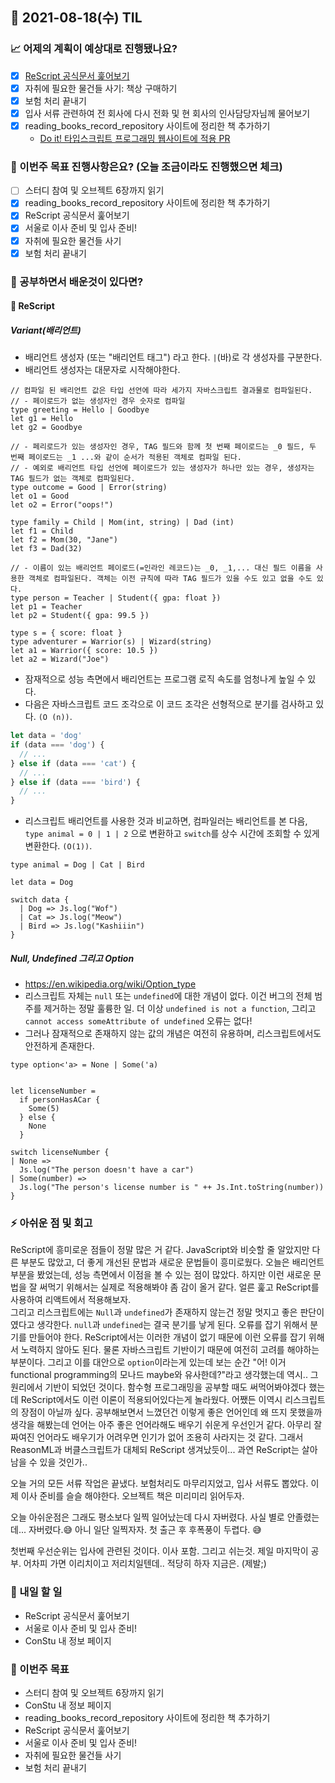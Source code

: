 ## 📆 2021-08-18(수) TIL

### 📈 어제의 계획이 예상대로 진행됐나요?
- [x] [ReScript 공식문서 훑어보기](https://github.com/saseungmin/Learn_ReScript_with_Official_Documentation)
- [x] 자취에 필요한 물건들 사기: 책상 구매하기
- [x] 보험 처리 끝내기
- [x] 입사 서류 관련하여 전 회사에 다시 전화 및 현 회사의 인사담당자님께 물어보기
- [x] reading_books_record_repository 사이트에 정리한 책 추가하기
  - [Do it! 타입스크립트 프로그래밍 웹사이트에 적용 PR](https://github.com/saseungmin/reading_books_record_repository/pull/106)

### 🦄 이번주 목표 진행사항은요? (오늘 조금이라도 진행했으면 체크)
- [ ] 스터디 참여 및 오브젝트 6장까지 읽기
- [x] reading_books_record_repository 사이트에 정리한 책 추가하기
- [x] ReScript 공식문서 훑어보기
- [x] 서울로 이사 준비 및 입사 준비!
- [x] 자취에 필요한 물건들 사기
- [x] 보험 처리 끝내기

### 🤔 공부하면서 배운것이 있다면?

#### 🎈 ReScript
##### Variant(배리언트)
- 배리언트 생성자 (또는 "배리언트 태그") 라고 한다. `|`(바)로 각 생성자를 구분한다.
- 배리언트 생성자는 대문자로 시작해야한다.

```reason
// 컴파일 된 배리언트 값은 타입 선언에 따라 세가지 자바스크립트 결과물로 컴파일된다.
// - 페이로드가 없는 생성자인 경우 숫자로 컴파일
type greeting = Hello | Goodbye
let g1 = Hello
let g2 = Goodbye

// - 페리로드가 있는 생성자인 경우, TAG 필드와 함께 첫 번째 페이로드는 _0 필드, 두 번째 페이로드는 _1 ...와 같이 순서가 적용된 객체로 컴파일 된다.
// - 예외로 배리언트 타입 선언에 페이로드가 있는 생성자가 하나만 있는 경우, 생성자는 TAG 필드가 없는 객체로 컴파일된다.
type outcome = Good | Error(string)
let o1 = Good
let o2 = Error("oops!")

type family = Child | Mom(int, string) | Dad (int)
let f1 = Child
let f2 = Mom(30, "Jane")
let f3 = Dad(32)

// - 이름이 있는 배리언트 페이로드(=인라인 레코드)는 _0, _1,... 대신 필드 이름을 사용한 객체로 컴파일된다. 객체는 이전 규칙에 따라 TAG 필드가 있을 수도 있고 없을 수도 있다.
type person = Teacher | Student({ gpa: float })
let p1 = Teacher
let p2 = Student({ gpa: 99.5 })

type s = { score: float }
type adventurer = Warrior(s) | Wizard(string)
let a1 = Warrior({ score: 10.5 })
let a2 = Wizard("Joe")
```

- 잠재적으로 성능 측면에서 배리언트는 프로그램 로직 속도를 엄청나게 높일 수 있다.
- 다음은 자바스크립트 코드 조각으로 이 코드 조각은 선형적으로 분기를 검사하고 있다. `(O (n))`.

```js
let data = 'dog'
if (data === 'dog') {
  // ...
} else if (data === 'cat') {
  // ...
} else if (data === 'bird') {
  // ...
}
```

- 리스크립트 배리언트를 사용한 것과 비교하면, 컴파일러는 배리언트를 본 다음, `type animal = 0 | 1 | 2` 으로 변환하고 `switch`를 상수 시간에 조회할 수 있게 변환한다. `(O(1))`.

```reason
type animal = Dog | Cat | Bird

let data = Dog

switch data {
  | Dog => Js.log("Wof")
  | Cat => Js.log("Meow")
  | Bird => Js.log("Kashiiin")
}
```

##### Null, Undefined 그리고 Option
- https://en.wikipedia.org/wiki/Option_type
- 리스크립트 자체는 `null` 또는 `undefined`에 대한 개념이 없다. 이건 버그의 전체 범주를 제거하는 정말 훌륭한 일. 더 이상 `undefined is not a function`, 그리고 `cannot access someAttribute of undefined` 오류는 없다!
- 그러나 잠재적으로 존재하지 않는 값의 개념은 여전히 유용하며, 리스크립트에서도 안전하게 존재한다.

```reason
type option<'a> = None | Some('a)


let licenseNumber =
  if personHasACar {
    Some(5)
  } else {
    None
  }

switch licenseNumber {
| None =>
  Js.log("The person doesn't have a car")
| Some(number) =>
  Js.log("The person's license number is " ++ Js.Int.toString(number))
}
```

### ⚡ 아쉬운 점 및 회고
ReScript에 흥미로운 점들이 정말 많은 거 같다. JavaScript와 비슷할 줄 알았지만 다른 부분도 많았고, 더 좋게 개선된 문법과 새로운 문법들이 흥미로웠다. 오늘은 배리언트부분을 봤었는데, 성능 측면에서 이점을 볼 수 있는 점이 많았다. 하지만 이런 새로운 문법을 잘 써먹기 위해서는 실제로 적용해봐야 좀 감이 올거 같다. 얼른 훑고 ReScript를 사용하여 리액트에서 적용해보자.   
그리고 리스크립트에는 `Null`과 `undefined`가 존재하지 않는건 정말 멋지고 좋은 판단이였다고 생각한다. `null`과 `undefined`는 결국 분기를 낳게 된다. 오류를 잡기 위해서 분기를 만들어야 한다. ReScript에서는 이러한 개념이 없기 때문에 이런 오류를 잡기 위해서 노력하지 않아도 된다. 물론 자바스크립트 기반이기 때문에 여전히 고려를 해야하는 부분이다. 그리고 이를 대안으로 `option`이라는게 있는데 보는 순간 "어! 이거 functional programming의 모나드 maybe와 유사한데?"라고 생각했는데 역시.. 그 원리에서 기반이 되었던 것이다. 함수형 프로그래밍을 공부할 때도 써먹어봐야겠다 했는데 ReScript에서도 이런 이론이 적용되어있다는게 놀라웠다. 어쨌든 이역시 리스크립트의 장점이 아닐까 싶다. 공부해보면서 느꼈던건 이렇게 좋은 언어인데 왜 뜨지 못했을까 생각을 해봤는데 언어는 아주 좋은 언어라해도 배우기 쉬운게 우선인거 같다. 아무리 잘 짜여진 언어라도 배우기가 어려우면 인기가 없어 조용히 사라지는 것 같다. 그래서 ReasonML과 버클스크립트가 대체되 ReScript 생겨났듯이... 과연 ReScript는 살아남을 수 있을 것인가..   

오늘 거의 모든 서류 작업은 끝냈다. 보험처리도 마무리지었고, 입사 서류도 뽑았다. 이제 이사 준비를 슬슬 해야한다. 오브젝트 책은 미리미리 읽어두자.   

오늘 아쉬운점은 그래도 평소보다 일찍 일어났는데 다시 자버렸다. 사실 별로 안졸렸는데... 자버렸다.😅 아니 일단 일찍자자. 첫 출근 후 후폭풍이 두렵다. 😅   

첫번째 우선순위는 입사에 관련된 것이다. 이사 포함. 그리고 쉬는것. 제일 마지막이 공부. 어차피 가면 이리치이고 저리치일텐데.. 적당히 하자 지금은. (제발;)

### 🚀 내일 할 일
- ReScript 공식문서 훑어보기
- 서울로 이사 준비 및 입사 준비!
- ConStu 내 정보 페이지

### 🎯 이번주 목표
- 스터디 참여 및 오브젝트 6장까지 읽기
- ConStu 내 정보 페이지
- reading_books_record_repository 사이트에 정리한 책 추가하기
- ReScript 공식문서 훑어보기
- 서울로 이사 준비 및 입사 준비!
- 자취에 필요한 물건들 사기
- 보험 처리 끝내기
